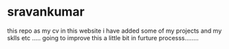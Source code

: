 # sravankumar

this repo as my cv 
 in this website i have added some of my projects and my sklls etc .....
 going to improve this a little bit in furture processs........
